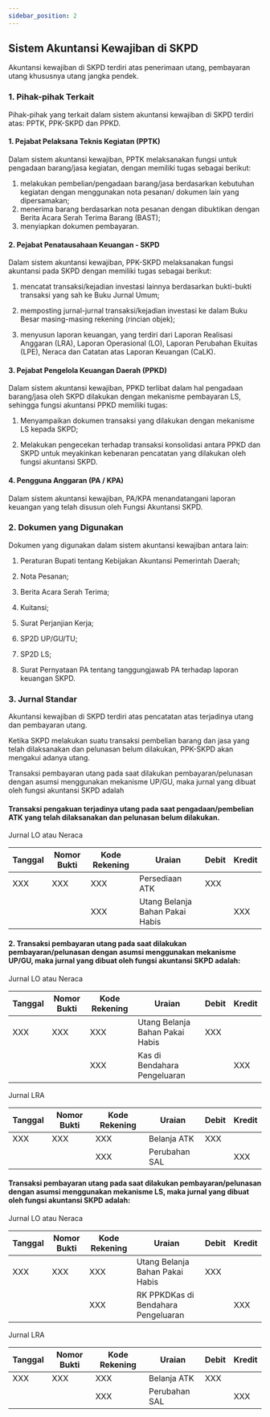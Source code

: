 ```yaml
--- 
sidebar_position: 2 
---
```

##  Sistem Akuntansi Kewajiban di SKPD 

Akuntansi kewajiban di SKPD terdiri atas penerimaan utang, pembayaran
utang khususnya utang jangka pendek.

### 1. Pihak-pihak Terkait 

Pihak-pihak yang terkait dalam sistem akuntansi kewajiban di SKPD
terdiri atas: PPTK, PPK-SKPD dan PPKD.

#### 1. Pejabat Pelaksana Teknis Kegiatan (PPTK) 

Dalam sistem akuntansi kewajiban, PPTK melaksanakan fungsi untuk
pengadaan barang/jasa kegiatan, dengan memiliki tugas sebagai berikut:

1. melakukan pembelian/pengadaan barang/jasa berdasarkan kebutuhan kegiatan dengan menggunakan nota pesanan/ dokumen lain yang dipersamakan;
2. menerima barang berdasarkan nota pesanan dengan dibuktikan dengan Berita Acara Serah Terima Barang (BAST);
3. menyiapkan dokumen pembayaran.

#### 2. Pejabat Penatausahaan Keuangan - SKPD 

Dalam sistem akuntansi kewajiban, PPK-SKPD melaksanakan fungsi akuntansi
pada SKPD dengan memiliki tugas sebagai berikut:

1.  mencatat transaksi/kejadian investasi lainnya berdasarkan
    bukti-bukti transaksi yang sah ke Buku Jurnal Umum;

2.  memposting jurnal-jurnal transaksi/kejadian investasi ke dalam Buku
    Besar masing-masing rekening (rincian objek);

3.  menyusun laporan keuangan, yang terdiri dari Laporan Realisasi
    Anggaran (LRA), Laporan Operasional (LO), Laporan Perubahan
    Ekuitas (LPE), Neraca dan Catatan atas Laporan Keuangan (CaLK).

#### 3. Pejabat Pengelola Keuangan Daerah (PPKD) 

Dalam sistem akuntansi kewajiban, PPKD terlibat dalam hal pengadaan
barang/jasa oleh SKPD dilakukan dengan mekanisme pembayaran LS, sehingga
fungsi akuntansi PPKD memiliki tugas:

1.  Menyampaikan dokumen transaksi yang dilakukan dengan mekanisme LS kepada SKPD;

2.  Melakukan pengecekan terhadap transaksi konsolidasi antara PPKD dan SKPD untuk meyakinkan kebenaran pencatatan yang dilakukan oleh fungsi akuntansi SKPD.

#### 4. Pengguna Anggaran (PA / KPA) 

Dalam sistem akuntansi kewajiban, PA/KPA menandatangani laporan keuangan
yang telah disusun oleh Fungsi Akuntansi SKPD.

### 2. Dokumen yang Digunakan 

Dokumen yang digunakan dalam sistem akuntansi kewajiban antara lain:

1. Peraturan Bupati tentang Kebijakan Akuntansi Pemerintah Daerah;

2. Nota Pesanan;

3. Berita Acara Serah Terima;

4. Kuitansi;

5. Surat Perjanjian Kerja;

6. SP2D UP/GU/TU;

7. SP2D LS;

8. Surat Pernyataan PA tentang tanggungjawab PA terhadap laporan
keuangan SKPD.

### 3. Jurnal Standar 

Akuntansi kewajiban di SKPD terdiri atas pencatatan atas terjadinya
utang dan pembayaran utang.

Ketika SKPD melakukan suatu transaksi pembelian barang dan jasa yang
telah dilaksanakan dan pelunasan belum dilakukan, PPK-SKPD akan mengakui
adanya utang.

Transaksi pembayaran utang pada saat dilakukan pembayaran/pelunasan
dengan asumsi menggunakan mekanisme UP/GU, maka jurnal yang dibuat oleh
fungsi akuntansi SKPD adalah

#### Transaksi pengakuan terjadinya utang pada saat pengadaan/pembelian ATK yang telah dilaksanakan dan pelunasan belum dilakukan. 

Jurnal LO atau Neraca

| Tanggal | Nomor Bukti | Kode Rekening | Uraian                          | Debit | Kredit |
|---------|-------------|---------------|---------------------------------|-------|--------|
| XXX     | XXX         | XXX           | Persediaan ATK                  | XXX   |        |
|         |             | XXX           | Utang Belanja Bahan Pakai Habis |       | XXX    |

#### 2. Transaksi pembayaran utang pada saat dilakukan pembayaran/pelunasan dengan asumsi menggunakan mekanisme UP/GU, maka jurnal yang dibuat oleh fungsi akuntansi SKPD adalah: 

Jurnal LO atau Neraca

| Tanggal | Nomor Bukti | Kode Rekening | Uraian                          | Debit | Kredit |
|---------|-------------|---------------|---------------------------------|-------|--------|
| XXX     | XXX         | XXX           | Utang Belanja Bahan Pakai Habis | XXX   |        |
|         |             | XXX           | Kas di Bendahara Pengeluaran    |       | XXX    |

Jurnal LRA

| Tanggal | Nomor Bukti | Kode Rekening | Uraian        | Debit | Kredit |
|---------|-------------|---------------|---------------|-------|--------|
| XXX     | XXX         | XXX           | Belanja ATK   | XXX   |        |
|         |             | XXX           | Perubahan SAL |       | XXX    |

#### Transaksi pembayaran utang pada saat dilakukan pembayaran/pelunasan dengan asumsi menggunakan mekanisme LS, maka jurnal yang dibuat oleh fungsi akuntansi SKPD adalah:

Jurnal LO atau Neraca

| Tanggal | Nomor Bukti | Kode Rekening | Uraian                              | Debit | Kredit |
|---------|-------------|---------------|-------------------------------------|-------|--------|
| XXX     | XXX         | XXX           | Utang Belanja Bahan Pakai Habis     | XXX   |        |
|         |             | XXX           | RK PPKDKas di Bendahara Pengeluaran |       | XXX    |

Jurnal LRA

| Tanggal | Nomor Bukti | Kode Rekening | Uraian        | Debit | Kredit |
|---------|-------------|---------------|---------------|-------|--------|
| XXX     | XXX         | XXX           | Belanja ATK   | XXX   |        |
|         |             | XXX           | Perubahan SAL |       | XXX    |

